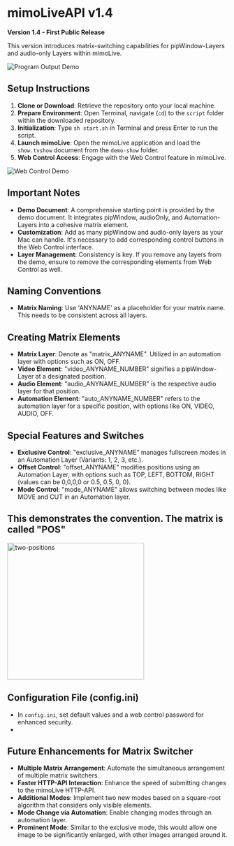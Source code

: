 # mimoLiveAPI v1.4

**Version 1.4 - First Public Release**

This version introduces matrix-switching capabilities for pipWindow-Layers and audio-only Layers within mimoLive.

![Program Output Demo](https://github.com/MeinDeutschkurs/mimoLiveAPI/assets/129950466/a0cb90c3-3017-4ead-b6a6-77be8637ecf9)

## Setup Instructions
1. **Clone or Download**: Retrieve the repository onto your local machine.
2. **Prepare Environment**: Open Terminal, navigate (`cd`) to the `script` folder within the downloaded repository.
3. **Initialization**: Type `sh start.sh` in Terminal and press Enter to run the script.
4. **Launch mimoLive**: Open the mimoLive application and load the `show.tvshow` document from the `demo-show` folder.
5. **Web Control Access**: Engage with the Web Control feature in mimoLive.

![Web Control Demo](https://github.com/MeinDeutschkurs/mimoLiveAPI/assets/129950466/f19823ae-991e-48d1-84cf-d94e8c529241)

## Important Notes
- **Demo Document**: A comprehensive starting point is provided by the demo document. It integrates pipWindow, audioOnly, and Automation-Layers into a cohesive matrix element.
- **Customization**: Add as many pipWindow and audio-only layers as your Mac can handle. It's necessary to add corresponding control buttons in the Web Control interface.
- **Layer Management**: Consistency is key. If you remove any layers from the demo, ensure to remove the corresponding elements from Web Control as well.

## Naming Conventions
- **Matrix Naming**: Use 'ANYNAME' as a placeholder for your matrix name. This needs to be consistent across all layers.

## Creating Matrix Elements
- **Matrix Layer**: Denote as "matrix_ANYNAME". Utilized in an automation layer with options such as ON, OFF.
- **Video Element**: "video_ANYNAME_NUMBER" signifies a pipWindow-Layer at a designated position.
- **Audio Element**: "audio_ANYNAME_NUMBER" is the respective audio layer for that position.
- **Automation Element**: "auto_ANYNAME_NUMBER" refers to the automation layer for a specific position, with options like ON, VIDEO, AUDIO, OFF.

## Special Features and Switches
- **Exclusive Control**: "exclusive_ANYNAME" manages fullscreen modes in an Automation Layer (Variants: 1, 2, 3, etc.).
- **Offset Control**: "offset_ANYNAME" modifies positions using an Automation Layer, with options such as TOP, LEFT, BOTTOM, RIGHT (values can be 0,0,0,0 or 0.5, 0.5, 0, 0).
- **Mode Control**: "mode_ANYNAME" allows switching between modes like MOVE and CUT in an Automation layer.

## This demonstrates the convention. The matrix is called "POS"
<img width="313" alt="two-positions" src="https://github.com/MeinDeutschkurs/mimoLiveAPI/assets/129950466/dfa6a504-bb88-494f-bae1-dc2ddd938be8">


## Configuration File (config.ini)
- In `config.ini`, set default values and a web control password for enhanced security.
- 
## Future Enhancements for Matrix Switcher
- **Multiple Matrix Arrangement**: Automate the simultaneous arrangement of multiple matrix switchers.
- **Faster HTTP-API Interaction**: Enhance the speed of submitting changes to the mimoLive HTTP-API.
- **Additional Modes**: Implement two new modes based on a square-root algorithm that considers only visible elements.
- **Mode Change via Automation**: Enable changing modes through an automation layer.
- **Prominent Mode**: Similar to the exclusive mode, this would allow one image to be significantly enlarged, with other images arranged around it.
